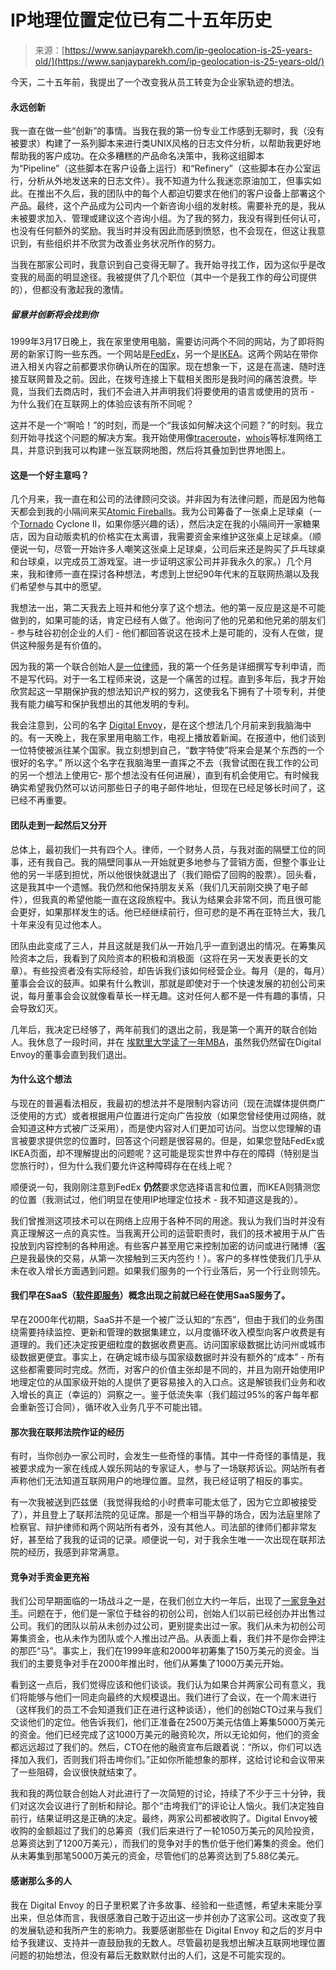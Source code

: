 <!--yml

category: 未分类

date: 2024-05-29 12:28:57

-->

# IP地理位置定位已有二十五年历史

> 来源：[https://www.sanjayparekh.com/ip-geolocation-is-25-years-old/](https://www.sanjayparekh.com/ip-geolocation-is-25-years-old/)

今天，二十五年前，我提出了一个改变我从员工转变为企业家轨迹的想法。

#### 永远创新

我一直在做一些“创新”的事情。当我在我的第一份专业工作感到无聊时，我（没有被要求）构建了一系列脚本来进行类UNIX风格的日志文件分析，以帮助我更好地帮助我的客户成功。在众多糟糕的产品命名决策中，我称这组脚本为“Pipeline”（这些脚本在客户设备上运行）和“Refinery”（这些脚本在办公室运行，分析从外地发送来的日志文件）。我不知道为什么我迷恋原油加工，但事实如此。在推出不久后，我的团队中的每个人都迫切要求在他们的客户设备上部署这个产品。最终，这个产品成为公司内一个新咨询小组的发射核。需要补充的是，我从未被要求加入、管理或建议这个咨询小组。为了我的努力，我没有得到任何认可，也没有任何额外的奖励。我当时并没有因此而感到愤怒，也不会现在，但这让我意识到，有些组织并不欣赏为改善业务状况所作的努力。

当我在那家公司时，我意识到自己变得无聊了。我开始寻找工作，因为这似乎是改变我的局面的明显途径。我被提供了几个职位（其中一个是我工作的母公司提供的），但都没有激起我的激情。

##### 留意并创新将会找到你

1999年3月17日晚上，我在家里使用电脑，需要访问两个不同的网站，为了即将购房的新家订购一些东西。一个网站是[FedEx](https://www.fedex.com/?ref=sanjayparekh.com)，另一个是[IKEA](https://www.ikea.com/?ref=sanjayparekh.com)。这两个网站在带你进入相关内容之前都要求你确认所在的国家。现在想象一下，这是在高速、随时连接互联网普及之前。因此，在拨号连接上下载相关图形是我时间的痛苦浪费。毕竟，当我们去商店时，我们不会进入并声明我们将要使用的语言或使用的货币 - 为什么我们在互联网上的体验应该有所不同呢？

这并不是一个“啊哈！”的时刻，而是一个“我该如何解决这个问题？”的时刻。我立刻开始寻找这个问题的解决方案。我开始使用像[traceroute](https://datatracker.ietf.org/doc/html/rfc1393?ref=sanjayparekh.com)，[whois](https://datatracker.ietf.org/doc/html/rfc3912?ref=sanjayparekh.com)等标准网络工具，并意识到我可以构建一张互联网地图，然后将其叠加到世界地图上。

#### 这是一个好主意吗？

几个月来，我一直在和公司的法律顾问交谈。并非因为有法律问题，而是因为他每天都会到我的小隔间来买[Atomic Fireballs](https://amzn.to/3VeTbOe?ref=sanjayparekh.com)。我为公司筹备了一张桌上足球桌（一个[Tornado](https://tornadofoosball.com/?ref=sanjayparekh.com) Cyclone II，如果你感兴趣的话），然后决定在我的小隔间开一家糖果店，因为自动贩卖机的价格实在太离谱，我需要资金来维护这张桌上足球桌。（顺便说一句，尽管一开始许多人嘲笑这张桌上足球桌，公司后来还是购买了乒乓球桌和台球桌，以完成员工游戏室。进一步证明这家公司并非我永久的家。）几个月来，我和律师一直在探讨各种想法，考虑到上世纪90年代末的互联网热潮以及我们希望参与其中的愿望。

我想法一出，第二天我去上班并和他分享了这个想法。他的第一反应是这是不可能做到的，如果可能的话，肯定已经有人做了。他询问了他的兄弟和他兄弟的朋友们 - 参与硅谷初创企业的人们 - 他们都回答说这在技术上是可能的，没有人在做，提供这种服务是有价值的。

因为我的第一个联合创始人[是一位律师](https://en.wikipedia.org/wiki/Rob_Friedman_(baseball_analyst)?ref=sanjayparekh.com)，我的第一个任务是详细撰写专利申请，而不是写代码。对于一名工程师来说，这是一个痛苦的过程。直到多年后，我才开始欣赏起这一早期保护我的想法知识产权的努力，这使我名下拥有了十项专利，并使我有能力编写和保护我想出的其他发明的专利。

我会注意到，公司的名字 [Digital Envoy](https://www.digitalenvoy.com/?ref=sanjayparekh.com)，是在这个想法几个月前来到我脑海中的。有一天晚上，我在家里用电脑工作，电视上播放着新闻。在报道中，他们谈到一位特使被派往某个国家。我立刻想到自己，“数字特使”将来会是某个东西的一个很好的名字。” 所以这个名字在我脑海里一直挥之不去（我曾试图在我工作的公司的另一个想法上使用它- 那个想法没有任何进展），直到有机会使用它。有时候我确实希望我仍然可以访问那些日子的电子邮件地址，但现在已经足够长时间了，这已经不再重要。

#### 团队走到一起然后又分开

总体上，最初我们一共有四个人。律师，一个财务人员，与我对面的隔壁工位的同事，还有我自己。我的隔壁同事从一开始就更多地参与了营销方面，但整个事业让他的另一半感到担忧，所以他很快就退出了（我们赔偿了回购的股票）。回头看，这是我其中一个遗憾。我仍然和他保持朋友关系（我们几天前刚交换了电子邮件），但我真的希望他能一直在这段旅程中。我认为结果会非常不同，而且很可能会更好，如果那样发生的话。他已经继续前行，但可悲的是不再在亚特兰大，我几十年来没有见过他本人。

团队由此变成了三人，并且这就是我们从一开始几乎一直到退出的情况。在筹集风险资本之后，我看到了风险资本的积极和消极面（这将在另一天发表更长的文章）。有些投资者没有实际经验，却告诉我们该如何经营企业。每月（是的，每月）董事会会议的鼓声。如果有什么教训，那就是即使对于一个快速发展的初创公司来说，每月董事会会议就像看草长一样无趣。这对任何人都不是一件有趣的事情，只会导致幻灭。

几年后，我决定已经够了，两年前我们的退出之前，我是第一个离开的联合创始人。我休息了一段时间，并在 [埃默里大学读了一年MBA](https://goizueta.emory.edu/?ref=sanjayparekh.com)，虽然我仍然留在Digital Envoy的董事会直到我们退出。

#### 为什么这个想法

与现在的普遍看法相反，我最初的想法并不是限制内容访问（现在流媒体提供商广泛使用的方式）或者根据用户位置进行定向广告投放（如果您曾经使用过网络，就会知道这种方式被广泛采用），而是使内容对人们更加可访问。当您以您理解的语言被要求提供您的位置时，回答这个问题是很容易的。但是，如果您登陆FedEx或IKEA页面，却不理解提出的问题呢？这可能是现实世界中存在的障碍（特别是当您旅行时），但为什么我们要允许这种障碍存在在线上呢？

顺便说一句，我刚刚注意到FedEx **仍然**要求您选择语言和位置，而IKEA则猜测您的位置（我测试过，他们明显在使用IP地理定位技术 - 我不知道这是我的）。

我们曾推测这项技术可以在网络上应用于各种不同的用途。我认为我们当时并没有真正理解这一点的真实性。当我离开公司的运营职责时，我们的技术被用于从广告投放到内容控制的各种用途。有些客户甚至用它来控制加密的访问或进行赌博（[客户](https://en.wikipedia.org/wiki/Caliente_Hip%C3%B3dromo?ref=sanjayparekh.com)是我最快的交易，从第一次接触到三天内签约！）。客户的多样性使我们几乎从未在收入增长方面遇到问题。如果我们服务的一个行业落后，另一个行业则领先。

#### 我们早在SaaS（[软件即服务](https://en.wikipedia.org/wiki/Software_as_a_service?ref=sanjayparekh.com)）概念出现之前就已经在使用SaaS服务了。

早在2000年代初期，SaaS并不是一个被广泛认知的“东西”，但由于我们的业务围绕需要持续监控、更新和管理的数据集建立，以月度循环收入模型向客户收费是有道理的。我们还决定按更细粒度的数据收费更高。访问国家级数据比访问州或城市级数据更便宜。事实上，在确定城市级与国家级数据时并没有额外的“成本” - 所有这些都需要同时完成。然而，对客户的价值主张却是不同的，并且为刚开始使用IP地理定位的从国家级开始的人提供了更容易接入的入口点。这是解锁我们业务和收入增长的真正（幸运的）洞察之一。鉴于低流失率（我们超过95%的客户每年都会重新签订合同），循环收入业务几乎不可能出错。

#### 那次我在联邦法院作证的经历

有时，当你创办一家公司时，会发生一些奇怪的事情。其中一件奇怪的事情是，我被要求成为一家在线成人娱乐网站的专家证人，参与了一场联邦诉讼。网站所有者声称他们无法知道互联网用户的地理位置。显然，我已经证明了相反的事实。

有一次我被送到匹兹堡（我觉得我给的小时费率可能太低了，因为它立即被接受了），并且登上了联邦法院的见证席。那是一个相当平静的场合，因为法庭里除了检察官、辩护律师和两个网站所有者外，没有其他人。司法部的律师们都非常友好，甚至给了我我的证词的记录。顺便说一句，对于我余生唯一一次出现在联邦法院的经历，我感到非常满意。

#### 竞争对手资金更充裕

我们公司早期面临的一场战斗之一是，在我们创立大约一年后，出现了[一家竞争对手](https://www.crunchbase.com/organization/quova?ref=sanjayparekh.com)。问题在于，他们是一家位于硅谷的初创公司，创始人们以前已经创办并出售过公司。我们的团队以前从未创办过公司，更别提卖出过一家。我们从未为初创公司筹集资金，也从未作为团队或个人推出过产品。从表面上看，我们并不是你会押注的那匹“马”。事实上，我们在1999年底和2000年初筹集了150万美元的资金。当我们的主要竞争对手在2000年推出时，他们从筹集了1000万美元开始。

看到这一点后，我们觉得应该和他们谈谈。我们认为如果合并两家公司有意义，我们将能够与他们一同走向最终的大规模退出。我们进行了会议，在一个周末进行（这样我们的员工不会知道我们正在进行这种谈话），他们的创始CTO过来与我们交谈他们的定位。他告诉我们，他们正准备在2500万美元估值上筹集5000万美元的资金。他们已经完成了这1000万美元的融资轮次，所以无论如何，他们的资金都远远超过了我们的。然后，CTO在他的融资宣布后跟着说：“所以，你们可以选择加入我们，否则我们将击垮你们。”正如你所能想象的那样，这给讨论和会议带来了一些阻碍，会议很快就结束了。

我和我的两位联合创始人对此进行了一次简短的讨论，持续了不少于三十分钟，我们对这次会议进行了剖析和辩论。那个“击垮我们”的评论让人恼火。我们决定独自前行，结果证明这是正确的决定。最终，两家公司都被收购了。Digital Envoy被收购的金额超过了我们的总筹资（我们后来进行了一轮1050万美元的风险投资，总筹资达到了1200万美元），而我们的竞争对手的售价低于他们筹集的资金。他们从未筹集到那笔5000万美元的资金，尽管他们的总筹资达到了5.88亿美元。

#### 感谢那么多的人

我在 Digital Envoy 的日子里积累了许多故事、经验和一些遗憾，希望未来能分享出来，但总体而言，我很感激自己敢于迈出这一步并创办了这家公司。这改变了我的发展轨迹和我所产生的影响力。我要感谢那些在 Digital Envoy 和之后的岁月中给予我建议、支持并一直鼓励我的无数人。尽管最初是我想出解决互联网地理位置问题的初始想法，但没有幕后无数默默付出的人们，这是不可能实现的。
